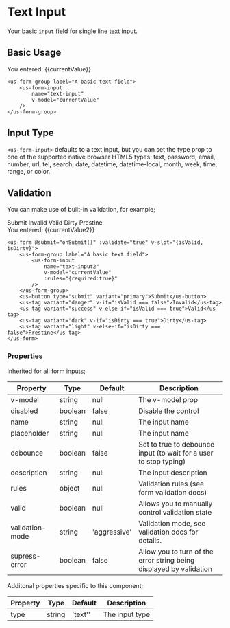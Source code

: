 # Text Input

Your basic `input` field for single line text input.

## Basic Usage 

<div class="mt-3 mb-3">
    <us-form-group label="A basic text field">
        <us-form-input
            name="text-input"
            v-model="currentValue"
        />
    </us-form-group>
    <div class="mt-2">You entered: {{currentValue}}</div>
</div>

```vue
<us-form-group label="A basic text field">
    <us-form-input
        name="text-input"
        v-model="currentValue"
    />
</us-form-group>
```

## Input Type

`<us-form-input>` defaults to a text input, but you can set the type prop to one of the supported native browser HTML5 types: text, password, email, number, url, tel, search, date, datetime, datetime-local, month, week, time, range, or color.

<div class="mt-3 mb-3">
    <us-row>
        <us-col md="4" v-for="(type, index) in types" :key="index">
            <us-form-group>
                <template name="label">
                    <div class="usa-label">
                    Type: <span class="text-danger">{{type}}</span>
                    </div>
                </template>
                <us-form-input :type="type" name="text-input"/>
            </us-form-group>        
        </us-col>
    </us-row>

</div>

## Validation

You can make use of built-in validation, for example;

<div class="mt-3 mb-3">
    <us-form @submit="onSubmit()" :validate="true" v-slot="{isValid, isDirty}">
        <us-form-group label="A basic text field">
            <us-form-input
                name="text-input2"
                v-model="currentValue2"
                :rules="{required:true}"
            />
        </us-form-group>
        <us-button type="submit" variant="primary">Submit</us-button>
        <us-tag variant="danger" v-if="isValid === false">Invalid</us-tag>
        <us-tag variant="success" v-else-if="isValid === true">Valid</us-tag>
        <us-tag variant="dark" v-if="isDirty === true">Dirty</us-tag>
        <us-tag variant="light" v-else-if="isDirty === false">Prestine</us-tag>
    </us-form>
    <div class="mt-2">You entered: {{currentValue2}}</div>
</div>

```vue
<us-form @submit="onSubmit()" :validate="true" v-slot="{isValid, isDirty}">
    <us-form-group label="A basic text field">
        <us-form-input
            name="text-input2"
            v-model="currentValue"
            :rules="{required:true}"
        />
    </us-form-group>
    <us-button type="submit" variant="primary">Submit</us-button>
    <us-tag variant="danger" v-if="isValid === false">Invalid</us-tag>
    <us-tag variant="success" v-else-if="isValid === true">Valid</us-tag>
    <us-tag variant="dark" v-if="isDirty === true">Dirty</us-tag>
    <us-tag variant="light" v-else-if="isDirty === false">Prestine</us-tag>
</us-form>
```
### Properties 

Inherited for all form inputs;

| Property | Type  | Default | Description |
| -------- | ----- | ------- | ----------- | 
| v-model  | string | null | The v-model prop |
| disabled  | boolean | false | Disable the control |
| name  | string | null | The input name |
| placeholder  | string | null | The input name |
| debounce  | boolean | false | Set to true to debounce input (to wait for a user to stop typing) |
| description  | string | null | The input description |
| rules  | object | null | Validation rules (see form validation docs) |
| valid  | boolean | null | Allows you to manually control validation state |
| validation-mode  | string | 'aggressive' | Validation mode, see validation docs for details. |
| supress-error  | boolean | false | Allow you to turn of the error string being displayed by validation |

Additonal properties specific to this component;

| Property | Type  | Default | Description |
| -------- | ----- | ------- | ----------- | 
| type  | string | 'text'' | The input type |


<script>
export default {
    data() {
        return {
            types: ['text', 'password', 'email', 'number', 'url', 'tel', 'search', 'date', 'datetime', 'datetime-local', 'month', 'week', 'time', 'range', 'color'],
            currentValue: null,
            currentValue2: null
        }
    },
    methods: {
        onSubmit(){

        }
    }
}
</script>
